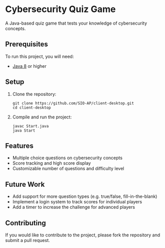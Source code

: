 <h1>Cybersecurity Quiz Game</h1>

<p>A Java-based quiz game that tests your knowledge of cybersecurity concepts.</p>

<h2>Prerequisites</h2>

<p>To run this project, you will need:</p>

<ul>
  <li><a href="https://www.oracle.com/java/technologies/javase/javase-jdk8-downloads.html">Java 8</a> or higher</li>
</ul>

<h2>Setup</h2>

<ol>
  <li>
    Clone the repository:
    <pre><code>git clone https://github.com/SIO-AP/client-desktop.git
cd client-desktop</code></pre>
  </li>
  <li>
    Compile and run the project:
    <pre><code>javac Start.java
java Start</code></pre>
  </li>
</ol>

<h2>Features</h2>

<ul>
  <li>Multiple choice questions on cybersecurity concepts</li>
  <li>Score tracking and high score display</li>
  <li>Customizable number of questions and difficulty level</li>
</ul>

<h2>Future Work</h2>

<ul>
  <li>Add support for more question types (e.g. true/false, fill-in-the-blank)</li>
  <li>Implement a login system to track scores for individual players</li>
  <li>Add a timer to increase the challenge for advanced players</li>
</ul>

<h2>Contributing</h2>

<p>If you would like to contribute to the project, please fork the repository and submit a pull request.</p>

